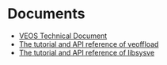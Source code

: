 Documents
=========

* [VEOS Technical Document](https://www.nec.com/en/global/prod/hpc/aurora/ve-software/)
* [The tutorial and API reference of veoffload](https://veos-sxarr-nec.github.io/veoffload/index.html)
* [The tutorial and API reference of libsysve](https://veos-sxarr-nec.github.io/libsysve/index.html)

